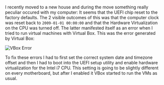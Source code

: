 <!-- title: Virtual Box Fails to Start Virtual Machine -->

I recently moved to a new house and during the move something really peculiar
occured with my computer: It seems that the UEFI chip reset to the factory
defaults. The 2 visible outcomes of this was that the computer clock was reset
back to `2009-01-01 00:00:00` and that the Hardware Virtualization on the CPU
was turned off. The latter manifested itself as an error when I tried to run
virtual machines with Virtual Box. This was the error generated by Virtual Box:

![VBox Error](http://farm3.staticflickr.com/2826/9028489579_329cc402f6_o.png)

To fix these errors I had to first set the correct system date and timezone
offset and then I had to boot into the UEFI setup utility and enable hardware
virtualization for the Intel i7 CPU. This setting is going to be slightly
different on every motherboard, but after I enabled it VBox started to run the
VMs as usual.
